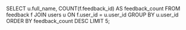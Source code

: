 SELECT u.full_name, COUNT(f.feedback_id) AS feedback_count
FROM feedback f
JOIN users u ON f.user_id = u.user_id
GROUP BY u.user_id
ORDER BY feedback_count DESC
LIMIT 5;
